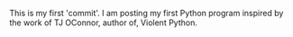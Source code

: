 This is my first 'commit'. I am posting my first Python program inspired by the work of TJ OConnor, author of, Violent Python.
